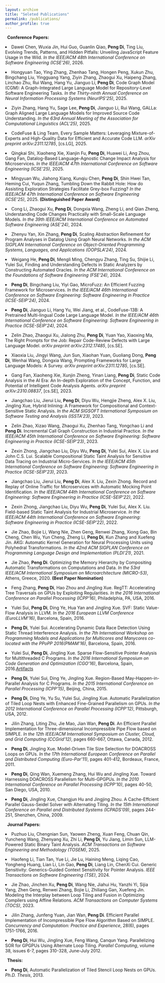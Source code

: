 ```yaml
---
layout: archive
title: "Seleted Publications"
permalink: /publications/
author_profile: true
---
```


<!-- {% if author.googlescholar %}
  You can also find my articles on <u><a href="{{author.googlescholar}}">my Google Scholar profile</a>.</u>
{% endif %}

{% include base_path %}

{% for post in site.publications reversed %}
  {% include archive-single.html %}
{% endfor %} -->

<b>&nbsp;&nbsp;Conference Papers:</b>

<p style="margin-bottom: 6px">
<li>
<span>
Dawei Chen, Wuxia Jin, Hui Guo, Guanlin Qiao, <b>Peng Di</b>, Ting Liu, Evolving Trends, Patterns, and Hidden Pitfalls: Unveiling JavaScript Feature Usage in the Wild.
<i>In the IEEE/ACM 48th International Conference on Software Engineering (ICSE'26)</i>, 2026.
</span></li>
</p>

<p style="margin-bottom: 6px">
<li>
<span>
Hongyuan Tao, Ying Zhang, Zhenhao Tang, Hongen Peng, Xukun Zhu, Bingchang Liu, Yingguang Yang, Ziyin Zhang, Zhaogui Xu, Haipeng Zhang, Linchao Zhu, Rui Wang, Hang Yu, Jianguo Li, <strong>Peng Di</strong>, Code Graph Model (CGM): A Graph-Integrated Large Language Model for Repository-Level Software Engineering Tasks.
<i>In the Thirty-ninth Annual Conference on Neural Information Processing Systems (NeurIPS'25)</i>, 2025.
</span></li>
</p>

<p style="margin-bottom: 6px">
<li>
<span>
Ziyin Zhang, Hang Yu, Sage Lee, <b>Peng Di</b>, Jianguo Li, Rui Wang, GALLa: Graph Aligned Large Language Models for Improved Source Code Understanding.
<i>In the 63rd Annual Meeting of the Association for Computational Linguistics (ACL'25)</i>, 2025.
</span></li>
</p>

<p style="margin-bottom: 6px">
<li>
<span>
CodeFuse & Ling Team, Every Sample Matters: Leveraging Mixture-of-Experts and High-Quality Data for Efficient and Accurate Code LLM.
<i>arXiv preprint arXiv:2311.12785</i>, [cs.LG], 2025.
</span></li>
</p>

<p style="margin-bottom: 6px">
<li>
<span>
Qingkai Shi, Xiaoheng Xie, Xianjin Fu, <b>Peng Di</b>, Huawei Li, Ang Zhou, Gang Fan, Datalog-Based Language-Agnostic Change Impact Analysis for Microservices. <i>In the IEEE/ACM 47th International Conference on Software Engineering (ICSE'25)</i>, 2025.
</span></li>
</p>


<p style="margin-bottom: 6px">
<li>
<span>
Mingyuan Wu, Jiahong Xiang, Kunqiu Chen, <b>Peng Di</b>, Shin Hwei Tan, Heming Cui, Yuqun Zhang, Tumbling Down the Rabbit Hole: How do Assisting Exploration Strategies Facilitate Grey-box Fuzzing? <i>In the IEEE/ACM 47th International Conference on Software Engineering (ICSE'25)</i>, 2025. <b>(Distinguished Paper Award)</b>
</span></li>
</p>

<p style="margin-bottom: 6px">
<li>
<span>
Cong Li, Zhaogui Xu, <b>Peng Di</b>, Dongxia Wang, Zheng Li, and Qian Zheng, Understanding Code Changes Practically with Small-Scale Language Models. <i>In the 39th IEEE/ACM International Conference on Automated Software Engineering (ASE'24)</i>, 2024.
</span></li>
</p>

<p style="margin-bottom: 6px">
<li>
<span>
Zhenyu Yan, Xin Zhang, <b>Peng Di</b>, Scaling Abstraction Refinement for Program Analyses in Datalog Using Graph Neural Networks.
<i>In the ACM SIGPLAN International Conference on Object-Oriented Programming Systems, Languages, and Applications (OOPSLA'24)</i>, 2024.
</span></li>
</p>

<p style="margin-bottom: 6px">
<li>
<span>
Weigang He, <b>Peng Di</b>, Mengli Ming, Chengyu Zhang, Ting Su, Shijie Li, Yulei Sui, Finding and Understanding Defects in Static Analyzers by Constructing Automated Oracles.
<i>In the ACM International Conference on the Foundations of Software Engineering (FSE'24)</i>, 2024.
</span></li>
</p>

<p style="margin-bottom: 6px">
<li>
<span>
<b>Peng Di</b>, Bingchang Liu, Yiyi Gao, MicroFuzz: An Efficient Fuzzing Framework for Microservices.
<i>In the IEEE/ACM 46th International Conference on Software Engineering: Software Engineering in Practice (ICSE-SEIP'24)</i>, 2024.
</span></li>
</p>

<p style="margin-bottom: 6px">
<li>
<span>
<b>Peng Di</b>, Jianguo Li, Hang Yu, Wei Jiang, et al., CodeFuse-13B: A Pretrained Multi-lingual Code Large Language Model.
<i>In the IEEE/ACM 46th International Conference on Software Engineering: Software Engineering in Practice (ICSE-SEIP'24)</i>, 2024.
</span></li>
</p>

<p style="margin-bottom: 6px">
<li>
<span>
Zelin Zhao, Zhaogui Xu, Jialong Zhu, <b>Peng Di</b>, Yuan Yao, Xiaoxing Ma, The Right Prompts for the Job: Repair Code-Review Defects with Large Language Model.
<i>arXiv preprint arXiv:2312.17485</i>, [cs.SE]. 
</span></li>
</p>


<p style="margin-bottom: 6px">
<li>
<span>
Xiaoxia Liu, Jingyi Wang, Jun Sun, Xiaohan Yuan, Guoliang Dong, <b>Peng Di</b>, Wenhai Wang, Dongxia Wang, Prompting Frameworks for Large Language Models: A Survey.
<i>arXiv preprint arXiv:2311.12785</i>, [cs.SE]. 
</span></li>
</p>


<p style="margin-bottom: 6px">
<li>
<span>
Gang Fan, Xiaoheng Xie, Xunjin Zheng, Yinan Liang, <b>Peng Di</b>, Static Code Analysis in the AI Era: An In-depth Exploration of the Concept, Function, and Potential of Intelligent Code Analysis Agents.
<i>arXiv preprint arXiv:2310.08837</i>, [cs.SE], 2023. 
</span></li>
</p>



<p style="margin-bottom: 6px">
<li>
<span>
Jiangchao Liu, Jierui Liu, <b>Peng Di</b>, Diyu Wu, Hengjie Zheng, Alex X. Liu, Jingling Xue, Hybrid Inlining: A Framework for Compositional and Context-Sensitive Static Analysis.
<i>In the ACM SIGSOFT International Symposium on Software Testing and Analysis (ISSTA'23)</i>, 2023.
</span></li>
</p>

<p style="margin-bottom: 6px">
<li>
<span>
Zelin Zhao, Xizao Wang, Zhaogui Xu, Zhenhao Tang, Yongchao Li and <b>Peng Di</b>. Incremental Call Graph Construction in Industrial Practice.
<i>In the IEEE/ACM 45th International Conference on Software Engineering: Software Engineering in Practice (ICSE-SEIP'23)</i>, 2023.
</span></li>
</p>

<p style="margin-bottom: 6px">
<li>
<span>
Zexin Zhong, Jiangchao Liu, Diyu Wu, <b>Peng Di</b>, Yulei Sui, Alex X. Liu and John C.S. Lui.	Scalable Compositional Static Taint Analysis for Sensitive Data Tracing on Industrial Micro-Services.
<i>In the IEEE/ACM 45th International Conference on Software Engineering: Software Engineering in Practice (ICSE-SEIP'23)</i>, 2023.
</span></li>
</p>

<p style="margin-bottom: 6px">
<li>
<span>
Jiangchao Liu, Jierui Liu, <b>Peng Di</b>, Alex X. Liu, Zexin Zhong. Record and Replay of Online Traffic for Microservices with Automatic Mocking Point Identification.
<i>In the IEEE/ACM 44th International Conference on Software Engineering: Software Engineering in Practice (ICSE-SEIP'22)</i>, 2022.
</span></li>
</p>

<p style="margin-bottom: 6px">
<li>
<span>
Zexin Zhong, Jiangchao Liu, Diyu Wu, <b>Peng Di</b>, Yulei Sui, Alex X. Liu. Field-based Static Taint Analysis for Industrial Microservice.
<i>In the IEEE/ACM 44th International Conference on Software Engineering: Software Engineering in Practice (ICSE-SEIP'22)</i>, 2022.
</span></li>
</p>

<p style="margin-bottom: 6px">
<li>
<span>
Jie Zhao, Bojie Li, Wang Nie, Zhen Geng, Renwei Zhang, Xiong Gao, Bin Cheng, Chen Wu, Yun Cheng, Zheng Li, <b>Peng Di</b>, Kun Zhang and Xuefeng Jin. AKG: Automatic Kernel Generation for Neural Processing Units using Polyhedral Transformations.
<i>In the 42nd ACM SIGPLAN Conference on Programming Language Design and Implementation (PLDI'21)</i>, 2021.
</span></li>
</p>

<p style="margin-bottom: 6px">
<li>
<span>
Jie Zhao, <b>Peng Di</b>. Optimizing the Memory Hierarchy by Compositing Automatic Transformations on Computations and Data.
<i>In the 53rd IEEE/ACM International Symposium on Microarchitecture (MICRO-53)</i>, Athens, Greece, 2020. <b>(Best Paper Nomination)</b>
</span></li>
</p>

<p style="margin-bottom: 6px">
<li>
<span>
Feng Zhang, <b>Peng Di</b>, Hao Zhou and Jingling Xue. RegTT: Accelerating Tree Traversals on GPUs by Exploiting Regularities.
<i>In the 2016 International Conference on Parallel Processing (ICPP'16)</i>, Philadelphia, PA, USA, 2016.
</span></li>
</p>

<p style="margin-bottom: 6px">
<li>
<span>
Yulei Sui, <b>Peng Di</b>, Ding Ye, Hua Yan and Jingling Xue. SVF: Static Value-Flow Analysis in LLVM.
<i>In the 2016 European LLVM Conference (EuroLLVM'16)</i>, Barcelona, Spain, 2016.
</span></li>
</p>

<p style="margin-bottom: 6px">
<li>
<span> 
<b>Peng Di</b>, Yulei Sui. Accelerating Dynamic Data Race Detection Using Static
Thread Interference Analysis.
<i>In the 7th International Workshop on Programming Models and Applications for Multicores and Manycores co-located with the PPoPP 2016(PMAM'16)</i>, Barcelona, Spain, 2016.
</span></li>
</p>

<p style="margin-bottom: 6px">
<li>
<span>
Yulei Sui, <b>Peng Di</b>, Jingling Xue. Sparse Flow-Sensitive Pointer Analysis for Multithreaded C Programs.
<i>In the 2016 International Symposium on Code Generation and Optimization (CGO'16)</i>, Barcelona, Spain, 2016.<a href="http://www.cse.unsw.edu.au/~corg/fsam">Artifacts</a>
</span></li>
</p>

<p style="margin-bottom: 6px">
<li>
<span>
<b>Peng Di</b>, Yulei Sui, Ding Ye, Jingling Xue. Region-Based May-Happen-in-Parallel Analysis for C Programs.
<i>In the 2015 International Conference on Parallel Processing (ICPP'15)</i>, Beijing, China, 2015.</span></li>
</p>

<p style="margin-bottom: 6px">
<li>
<span>
<b>Peng Di</b>, Ding Ye, Yu Su, Yulei Sui, Jingling Xue. Automatic Parallelization of Tiled Loop Nests with Enhanced Fine-Grained Parallelism on GPUs.
<i>In the 2012 International Conference on Parallel Processing (ICPP'12)</i>, Pittsburgh, USA, 2012.</span></li>
</p>


<p style="margin-bottom: 6px">
<li>
<span>
Jilin Zhang, Liting Zhu, Jie Mao, Jian Wan, <b>Peng Di</b>. An Efficient Parallel Implementation for Three-dimensional Incompressible Pipe Flow based on SIMPLE. 
<i>In the 12th IEEE/ACM International Symposium on Cluster, Cloud, and Grid Computing (CCGrid'12)</i>, pages 660-667, Ottawa, Canada, 2012.</span></li>
</p>

<p style="margin-bottom: 6px">
<li>
<span>
<b>Peng Di</b>, Jingling Xue. Model-Driven Tile Size Selection for DOACROSS Loops on GPUs. 
<i>In the 17th International European Conference on Parallel and Distributed Computing (Euro-Par'11)</i>, pages 401-412, Bordeaux, France, 2011.</span></li>
</p>

<p style="margin-bottom: 6px">
<li>
<span>
<b>Peng Di</b>, Qing Wan, Xuemeng Zhang, Hui Wu and Jingling Xue. Toward Harnessing DOACROSS Parallelism for Multi-GPGPUs. 
<i>In the 2010 International Conference on Parallel Processing (ICPP'10)</i>, pages 40-50, San Diego, USA, 2010.</span></li>
</p>

<p style="margin-bottom: 6px">
<li>
<span>
<b>Peng Di</b>, Jingling Xue, Changjun Hu and Jingjing Zhou. A Cache-Effcient Parallel Gauss-Seidel Solver with Alternating Tiling. 
<i>In the 15th International Conference on Parallel and Distributed Systems (ICPADS'09)</i>, pages 244-251, Shenzhen, China, 2009.</span></li>
</p>

<b>&nbsp;&nbsp;Journal Papers:</b>

<p style="margin-bottom: 6px">
<li>
<span>
Puzhuo Liu, Chengnian Sun, Yaowen Zheng, Xuan Feng, Chuan Qin, Yuncheng Wang, Zhenyang Xu, Zhi Li, <b>Peng Di</b>, Yu Jiang, Limin Sun, LLM-Powered Static Binary Taint Analysis.
<i>ACM Transactions on Software Engineering and Methodology (TOSEM)</i>, 2025.
</span></li>
</p>


<p style="margin-bottom: 6px">
<li>
<span>
Haofeng	Li, Tian Tan, Yue Li, Jie Lu, Haining Meng, Liqing Cao, Yongheng Huang, Lian Li, Lin Gao, <b>Peng Di</b>, Liang Lin, ChenXi Cui. Generic Sensitivity: Generics-Guided Context Sensitivity for Pointer Analysis.
<i>IEEE Transactions on Software Engineering (TSE)</i>, 2024.
</span></li>
</p>


<p style="margin-bottom: 10px">
<li>
<span>
Jie Zhao, Jinchen Xu, <b>Peng Di</b>, Wang Nie, Jiahui Hu, Yanzhi Yi, Sijia Yang, Zhen Geng, Renwei Zhang, Bojie Li, Zhiliang Gan, Xuefeng Jin. Modeling the Interplay between Loop Tiling and Fusion in Optimizing Compilers using Affine Relations. 
<i>ACM Transactions on Computer Systems (TOCS)</i>, 2023.</span></li>
</p>

<p style="margin-bottom: 10px">
<li>
<span>
Jilin Zhang, Junfeng Yuan, Jian Wan, <b>Peng Di</b>. Efficient Parallel Implementation of Incompressible Pipe Flow Algorithm Based on SIMPLE. 
<i>Concurrency and Computation: Practice and Experience</i>, 28(6), pages 1751-1766, 2016.</span></li>
</p>

<p style="margin-bottom: 10px">
<li>
<span>
<b>Peng Di</b>, Hui Wu, Jingling Xue, Feng Wang, Canqun Yang. Parallelizing SOR for GPGPUs Using Alternate Loop Tiling. 
<i>Parallel Computing</i>, volume 38, issues 6-7, pages 310-328, June-July 2012.</span></li>
</p>


<b>&nbsp;&nbsp;Thesis:</b>

<p style="margin-bottom: 10px">
<li>
<span>
<b>Peng Di</b>, Automatic Parallelization of Tiled Stencil Loop Nests on GPUs. 
<i>Ph.D. Thesis</i>, 2013.</span></li>
</p>
